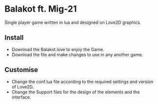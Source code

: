 # Balakot ft. Mig-21
Single player game written in lua and designed on Love2D graphics. 

## Install
* Download the Balakot.love to enjoy the Game.
* Download the file and make changes to use in any another game.

## Customise
* Change the conf.lua file according to the required settings and version of Love2D.
* Change the Support files for the design of the elements and the interface.
